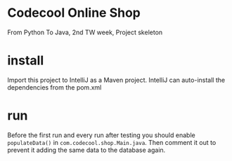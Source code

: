 # Codecool Online Shop

From Python To Java, 2nd TW week, Project skeleton

# install

Import this project to IntelliJ as a Maven project.
IntelliJ can auto-install the dependencies from the pom.xml

# run

Before the first run and every run after testing you should enable
`populateData()` in `com.codecool.shop.Main.java`. Then comment it out to prevent it
adding the same data to the database again.
